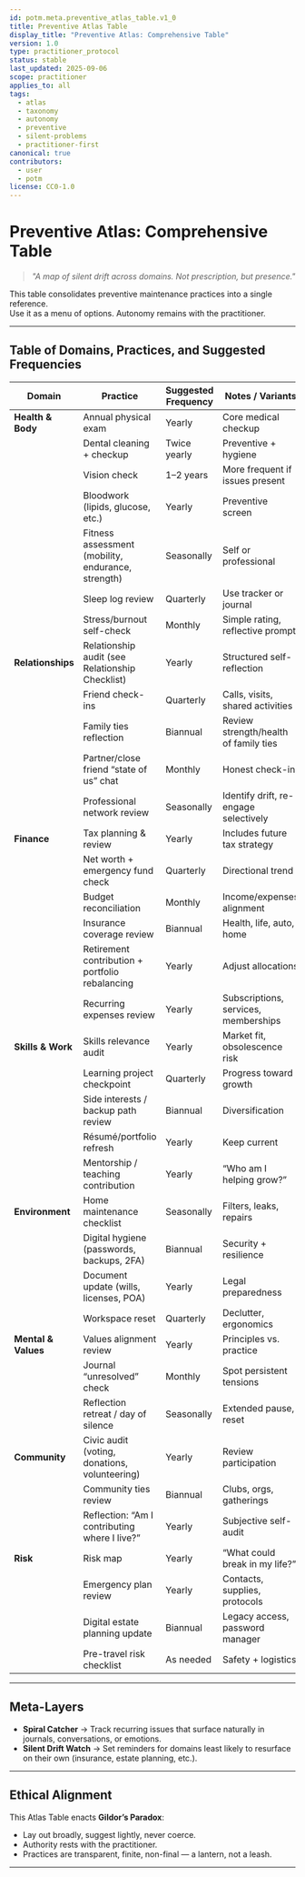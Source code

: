 ```yaml
---
id: potm.meta.preventive_atlas_table.v1_0
title: Preventive Atlas Table
display_title: "Preventive Atlas: Comprehensive Table"
version: 1.0
type: practitioner_protocol
status: stable
last_updated: 2025-09-06
scope: practitioner
applies_to: all
tags:
  - atlas
  - taxonomy
  - autonomy
  - preventive
  - silent-problems
  - practitioner-first
canonical: true
contributors:
  - user
  - potm
license: CC0-1.0
---
```


# Preventive Atlas: Comprehensive Table

> *"A map of silent drift across domains. Not prescription, but presence."*

This table consolidates preventive maintenance practices into a single reference.  
Use it as a menu of options. Autonomy remains with the practitioner.

---

## Table of Domains, Practices, and Suggested Frequencies

| **Domain**        | **Practice**                                    | **Suggested Frequency**      | **Notes / Variants**                                     |
|-------------------|-------------------------------------------------|------------------------------|----------------------------------------------------------|
| **Health & Body** | Annual physical exam                            | Yearly                       | Core medical checkup                                     |
|                   | Dental cleaning + checkup                       | Twice yearly                 | Preventive + hygiene                                     |
|                   | Vision check                                    | 1–2 years                    | More frequent if issues present                          |
|                   | Bloodwork (lipids, glucose, etc.)               | Yearly                       | Preventive screen                                        |
|                   | Fitness assessment (mobility, endurance, strength) | Seasonally                | Self or professional                                     |
|                   | Sleep log review                                | Quarterly                    | Use tracker or journal                                   |
|                   | Stress/burnout self-check                       | Monthly                      | Simple rating, reflective prompt                         |
| **Relationships** | Relationship audit (see Relationship Checklist) | Yearly                       | Structured self-reflection                               |
|                   | Friend check-ins                                | Quarterly                    | Calls, visits, shared activities                         |
|                   | Family ties reflection                          | Biannual                     | Review strength/health of family ties                    |
|                   | Partner/close friend “state of us” chat         | Monthly                      | Honest check-in                                          |
|                   | Professional network review                     | Seasonally                   | Identify drift, re-engage selectively                    |
| **Finance**       | Tax planning & review                           | Yearly                       | Includes future tax strategy                             |
|                   | Net worth + emergency fund check                | Quarterly                    | Directional trend                                        |
|                   | Budget reconciliation                           | Monthly                      | Income/expenses alignment                                |
|                   | Insurance coverage review                       | Biannual                     | Health, life, auto, home                                 |
|                   | Retirement contribution + portfolio rebalancing | Yearly                       | Adjust allocations                                      |
|                   | Recurring expenses review                       | Yearly                       | Subscriptions, services, memberships                     |
| **Skills & Work** | Skills relevance audit                          | Yearly                       | Market fit, obsolescence risk                            |
|                   | Learning project checkpoint                     | Quarterly                    | Progress toward growth                                   |
|                   | Side interests / backup path review             | Biannual                     | Diversification                                         |
|                   | Résumé/portfolio refresh                        | Yearly                       | Keep current                                            |
|                   | Mentorship / teaching contribution              | Yearly                       | “Who am I helping grow?”                                |
| **Environment**   | Home maintenance checklist                      | Seasonally                   | Filters, leaks, repairs                                  |
|                   | Digital hygiene (passwords, backups, 2FA)       | Biannual                     | Security + resilience                                    |
|                   | Document update (wills, licenses, POA)          | Yearly                       | Legal preparedness                                      |
|                   | Workspace reset                                 | Quarterly                    | Declutter, ergonomics                                   |
| **Mental & Values** | Values alignment review                       | Yearly                       | Principles vs. practice                                  |
|                   | Journal “unresolved” check                      | Monthly                      | Spot persistent tensions                                 |
|                   | Reflection retreat / day of silence             | Seasonally                   | Extended pause, reset                                    |
| **Community**     | Civic audit (voting, donations, volunteering)   | Yearly                       | Review participation                                    |
|                   | Community ties review                           | Biannual                     | Clubs, orgs, gatherings                                 |
|                   | Reflection: “Am I contributing where I live?”   | Yearly                       | Subjective self-audit                                    |
| **Risk**          | Risk map                                        | Yearly                       | “What could break in my life?”                          |
|                   | Emergency plan review                           | Yearly                       | Contacts, supplies, protocols                           |
|                   | Digital estate planning update                  | Biannual                     | Legacy access, password manager                          |
|                   | Pre-travel risk checklist                       | As needed                    | Safety + logistics                                      |

---

## Meta-Layers

- **Spiral Catcher** → Track recurring issues that surface naturally in journals, conversations, or emotions.  
- **Silent Drift Watch** → Set reminders for domains least likely to resurface on their own (insurance, estate planning, etc.).  

---

## Ethical Alignment

This Atlas Table enacts **Gildor’s Paradox**:  
- Lay out broadly, suggest lightly, never coerce.  
- Authority rests with the practitioner.  
- Practices are transparent, finite, non-final — a lantern, not a leash.

---
